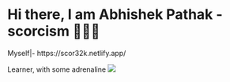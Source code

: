 
<h1>Hi there, I am Abhishek Pathak - scorcism 🙋🏽‍♂️</h1> 
Myself|- https://scor32k.netlify.app/


Learner, with some adrenaline
![](https://visitor-badge.glitch.me/badge?page_id=scorcism)
 
